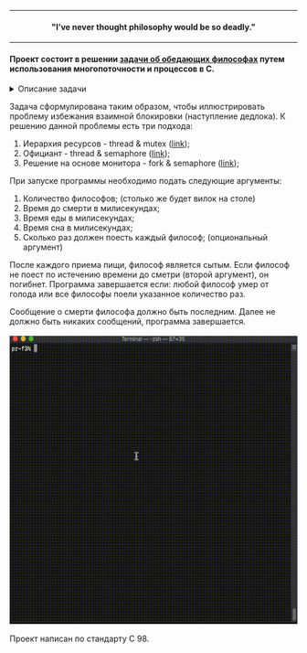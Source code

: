 ________________________________________________________________

#### <p align=center>"I’ve never thought philosophy would be so deadly."</p> ####
________________________________________________________________

  #### Проект состоит в решении [задачи об обедающих философах](https://ru.wikipedia.org/wiki/%D0%97%D0%B0%D0%B4%D0%B0%D1%87%D0%B0_%D0%BE%D0%B1_%D0%BE%D0%B1%D0%B5%D0%B4%D0%B0%D1%8E%D1%89%D0%B8%D1%85_%D1%84%D0%B8%D0%BB%D0%BE%D1%81%D0%BE%D1%84%D0%B0%D1%85 "Ссылка") путем использования многопоточности и процессов в С.
  
  
<details>
<summary>Описание задачи</summary>
Несколько безмолвных философов сидят вокруг круглого стола, перед каждым философом стоит тарелка спагетти. Вилки лежат на столе между каждой парой ближайших философов.
Каждый философ может есть, спать, или размышлять. Как только филосов заканчивает есть он сразу засыпает. Проснусшись он принимается за размышления. Приём пищи не ограничен количеством оставшихся спагетти — подразумевается бесконечный запас. Тем не менее, философ может есть только тогда, когда держит две вилки — взятую справа и слева (альтернативная формулировка проблемы подразумевает миски с рисом и палочки для еды вместо тарелок со спагетти и вилок).
Каждый философ может взять ближайшую вилку (если она доступна) или положить — если он уже держит её. Взятие каждой вилки и возвращение её на стол являются раздельными действиями, которые должны выполняться одно за другим.
Вопрос задачи заключается в том, чтобы разработать модель поведения (параллельный алгоритм), при котором ни один из философов не будет голодать, то есть будет вечно чередовать приём пищи и размышления.
</details>

Задача сформулирована таким образом, чтобы иллюстрировать проблему избежания взаимной блокировки (наступление дедлока).  К решению данной проблемы есть три подхода: 
1. Иерархия ресурсов - thread & mutex ([link](https://github.com/Tenagrim/PhiloSimulation/tree/main/simulation/phreads_mutexes "Ссылка"));
2. Официант - thread & semaphore ([link](https://github.com/Tenagrim/PhiloSimulation/tree/main/simulation/pthreads_semaphores "Ссылка"));
3. Решение на основе монитора - fork & semaphore ([link](https://github.com/Tenagrim/PhiloSimulation/tree/main/simulation/processes_semaphores "Ссылка"));

При запуске программы необходимо подать следующие аргументы:
1. Количество философов; (столько же будет вилок на столе)
2. Время до смерти в милисекундах;
3. Время еды в милисекундах;
4. Время сна в милисекундах;
5. Сколько раз должен поесть каждый философ; (опциональный аргумент)

После каждого приема пищи, философ является сытым. Если философ не поест по истечению времени до сметри (второй аргумент), он погибнет. Программа завершается если: любой философ умер от голода или все философы поели указанное количество раз.

Сообщение о смерти философа должно быть последним. Далее не должно быть никаких сообщений, программа завершается.<br><br>
![alt text](https://github.com/Tenagrim/PhiloSimulation/blob/main/img/out.gif?raw=true)

Проект написан по стандарту С 98.
